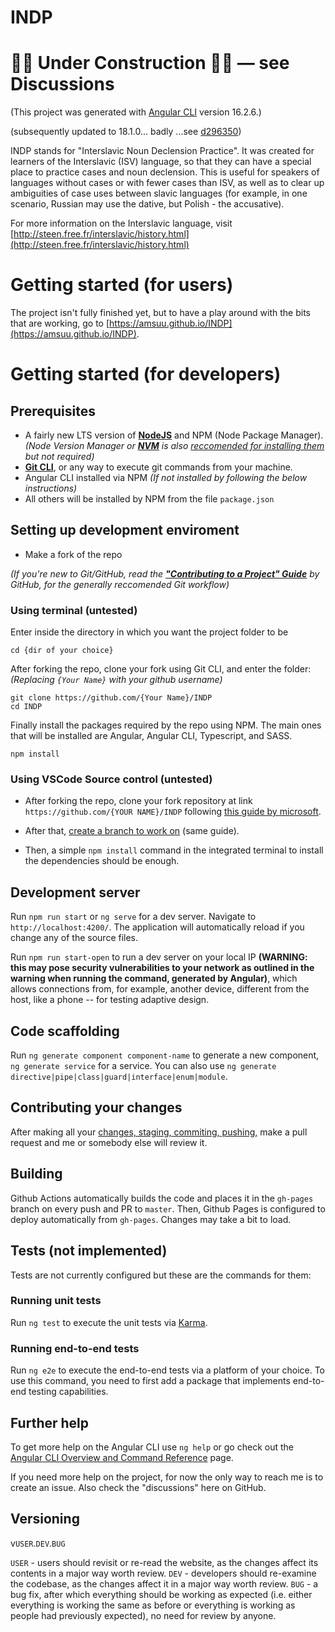 # INDP
# 🚧🚧 Under Construction 🚧🚧 — see Discussions
(This project was generated with [Angular CLI](https://github.com/angular/angular-cli) version 16.2.6.)

(subsequently updated to 18.1.0... badly ...see [d296350](https://github.com/amsuu/INDP/commit/d296350))

INDP stands for "Interslavic Noun Declension Practice". It was created for learners of the Interslavic (ISV) language, so that they can have a special place to practice cases and noun declension. This is useful for speakers of languages without cases or with fewer cases than ISV, as well as to clear up ambiguities of case uses between slavic languages (for example, in one scenario, Russian may use the dative, but Polish - the accusative).

For more information on the Interslavic language, visit [http://steen.free.fr/interslavic/history.html](http://steen.free.fr/interslavic/history.html)

# Getting started (for users)

The project isn't fully finished yet, but to have a play around with the bits that are working, go to [https://amsuu.github.io/INDP](https://amsuu.github.io/INDP).

# Getting started (for developers)

## Prerequisites
- A fairly new LTS version of [**NodeJS**](https://nodejs.org/en/download/) and NPM (Node Package Manager). _(Node Version Manager or [**NVM**](https://www.freecodecamp.org/news/node-version-manager-nvm-install-guide/) is also [reccomended for installing them](https://docs.npmjs.com/downloading-and-installing-node-js-and-npm) but not required)_
- [**Git CLI**](https://github.com/git-guides/install-git), or any way to execute git commands from your machine.
- Angular CLI installed via NPM _(If not installed by following the below instructions)_
- All others will be installed by NPM from the file `package.json`

## Setting up development enviroment

- Make a fork of the repo

_(If you're new to Git/GitHub, read the [**"Contributing to a Project" Guide**](https://docs.github.com/en/get-started/exploring-projects-on-github/contributing-to-a-project) by GitHub, for the generally reccomended Git workflow)_

### Using terminal (untested)

Enter inside the directory in which you want the project folder to be
```console
cd {dir of your choice}
```

After forking the repo, clone your fork using Git CLI, and enter the folder: _(Replacing `{Your Name}` with your github username)_
```console
git clone https://github.com/{Your Name}/INDP
cd INDP
```

Finally install the packages required by the repo using NPM. The main ones that will be installed are Angular, Angular CLI, Typescript, and SASS.
```console
npm install
```

### Using VSCode Source control (untested)

- After forking the repo, clone your fork repository at link `https://github.com/{YOUR NAME}/INDP` following [this guide by microsoft](https://learn.microsoft.com/en-us/azure/developer/javascript/how-to/with-visual-studio-code/clone-github-repository?tabs=activity-bar).

- After that, [create a branch to work on](https://learn.microsoft.com/en-us/azure/developer/javascript/how-to/with-visual-studio-code/clone-github-repository?tabs=activity-bar#create-a-branch-for-changes) (same guide).

- Then, a simple `npm install` command in the integrated terminal to install the dependencies should be enough.


## Development server

Run `npm run start` or `ng serve` for a dev server. Navigate to `http://localhost:4200/`. The application will automatically reload if you change any of the source files.

Run `npm run start-open` to run a dev server on your local IP **(WARNING: this may pose security vulnerabilities to your network as outlined in the warning when running the command, generated by Angular)**, which allows connections from, for example, another device, different from the host, like a phone -- for testing adaptive design.

## Code scaffolding

Run `ng generate component component-name` to generate a new component, `ng generate service` for a service. You can also use `ng generate directive|pipe|class|guard|interface|enum|module`.

## Contributing your changes
After making all your [changes, staging, commiting, pushing,](https://docs.github.com/en/get-started/exploring-projects-on-github/contributing-to-a-project) make a pull request and me or somebody else will review it.


## Building

Github Actions automatically builds the code and places it in the `gh-pages` branch on every push and PR to `master`. Then, Github Pages is configured to deploy automatically from `gh-pages`. Changes may take a bit to load.

## Tests (not implemented)

Tests are not currently configured but these are the commands for them:

### Running unit tests

Run `ng test` to execute the unit tests via [Karma](https://karma-runner.github.io).

### Running end-to-end tests

Run `ng e2e` to execute the end-to-end tests via a platform of your choice. To use this command, you need to first add a package that implements end-to-end testing capabilities.


## Further help

To get more help on the Angular CLI use `ng help` or go check out the [Angular CLI Overview and Command Reference](https://angular.io/cli) page.

If you need more help on the project, for now the only way to reach me is to create an issue. Also check the "discussions" here on GitHub.

## Versioning
v`USER`.`DEV`.`BUG`

`USER` - users should revisit or re-read the website, as the changes affect its contents in a major way worth review.
`DEV` - developers should re-examine the codebase, as the changes affect it in a major way worth review.
`BUG` - a bug fix, after which everything should be working as expected (i.e. either everything is working the same as before or everything is working as people had previously expected), no need for review by anyone.
